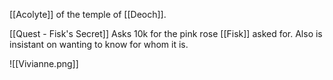 [[Acolyte]] of the temple of [[Deoch]].


[[Quest - Fisk's Secret]]
Asks 10k for the pink rose [[Fisk]] asked for. Also is insistant on wanting to know for whom it is.

![[Vivianne.png]]